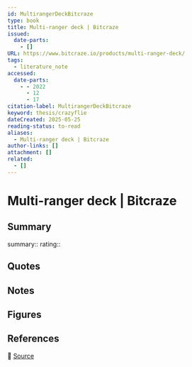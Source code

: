 ```yaml
---
id: MultirangerDeckBitcraze
type: book
title: Multi-ranger deck | Bitcraze
issued:
  date-parts:
    - []
URL: https://www.bitcraze.io/products/multi-ranger-deck/
tags:
  - literature_note
accessed:
  date-parts:
    - - 2022
      - 12
      - 17
citation-label: MultirangerDeckBitcraze
keyword: thesis/crazyflie
dateCreated: 2025-05-25
reading-status: to-read
aliases:
  - Multi-ranger deck | Bitcraze
author-links: []
attachment: []
related:
  - []
---
```


# Multi-ranger deck | Bitcraze

## Summary
summary::
rating::

## Quotes

## Notes

## Figures

## References

🔗 [Source](https://www.bitcraze.io/products/multi-ranger-deck/)

